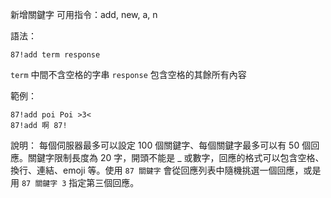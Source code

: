 新增關鍵字
可用指令：add, new, a, n

語法：
```
87!add term response
```
`term` 中間不含空格的字串
`response` 包含空格的其餘所有內容

範例：
```
87!add poi Poi >3<
87!add 啊 87!
```
說明：
每個伺服器最多可以設定 100 個關鍵字、每個關鍵字最多可以有 50 個回應。關鍵字限制長度為 20 字，開頭不能是 _ 或數字，回應的格式可以包含空格、換行、連結、emoji 等。使用 `87 關鍵字` 會從回應列表中隨機挑選一個回應，或是用 `87 關鍵字 3` 指定第三個回應。
